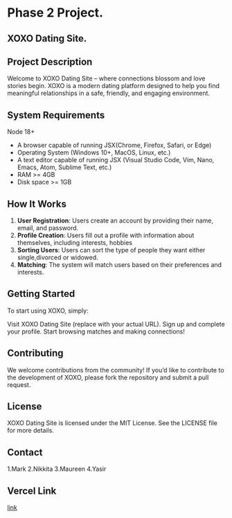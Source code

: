 # Phase 2 Project.
## XOXO Dating Site.

## Project Description
Welcome to XOXO Dating Site – where connections blossom and love stories begin. XOXO is a modern dating platform designed to help you find meaningful relationships in a safe, friendly, and engaging environment.

## System Requirements
Node 18+
- A browser capable of running JSX(Chrome, Firefox, Safari, or Edge)
- Operating System (Windows 10+, MacOS, Linux, etc.)
- A text editor capable of running JSX (Visual Studio Code, Vim, Nano, Emacs, Atom, Sublime Text, etc.)
- RAM >= 4GB
- Disk space >= 1GB

## How It Works
1. **User Registration**: Users create an account by providing their name, email, and password.
2. **Profile Creation**: Users fill out a profile with information about themselves, including interests, hobbies
3. **Sorting Users**: Users can sort the type of people they want either single,divorced or widowed.
4. **Matching**: The system will match users based on their preferences and interests.

## Getting Started
To start using XOXO, simply:

Visit XOXO Dating Site (replace with your actual URL).
Sign up and complete your profile.
Start browsing matches and making connections!

## Contributing
We welcome contributions from the community! If you’d like to contribute to the development of XOXO, please fork the repository and submit a pull request.

## License
XOXO Dating Site is licensed under the MIT License. See the LICENSE file for more details.

## Contact
1.Mark
2.Nikkita
3.Maureen
4.Yasir

## Vercel Link
[link]()
